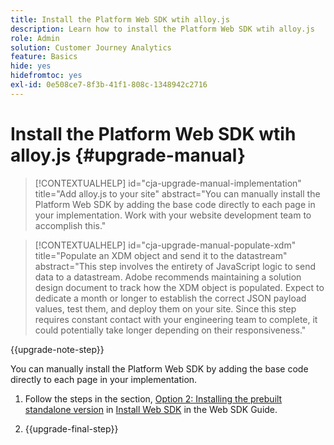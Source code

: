 ```yaml
---
title: Install the Platform Web SDK wtih alloy.js
description: Learn how to install the Platform Web SDK wtih alloy.js
role: Admin
solution: Customer Journey Analytics
feature: Basics
hide: yes
hidefromtoc: yes
exl-id: 0e508ce7-8f3b-41f1-808c-1348942c2716
---
```

# Install the Platform Web SDK wtih alloy.js {#upgrade-manual}

<!-- markdownlint-disable MD034 -->

>[!CONTEXTUALHELP]
>id="cja-upgrade-manual-implementation"
>title="Add alloy.js to your site"
>abstract="You can manually install the Platform Web SDK by adding the base code directly to each page in your implementation. Work with your website development team to accomplish this."

<!-- markdownlint-enable MD034 -->

<!-- markdownlint-disable MD034 -->

>[!CONTEXTUALHELP]
>id="cja-upgrade-manual-populate-xdm"
>title="Populate an XDM object and send it to the datastream"
>abstract="This step involves the entirety of JavaScript logic to send data to a datastream. Adobe recommends maintaining a solution design document to track how the XDM object is populated. Expect to dedicate a month or longer to establish the correct JSON payload values, test them, and deploy them on your site. Since this step requires constant contact with your engineering team to complete, it could potentially take longer depending on their responsiveness."

<!-- markdownlint-enable MD034 -->

{{upgrade-note-step}}

You can manually install the Platform Web SDK by adding the base code directly to each page in your implementation.

1. Follow the steps in the section, [Option 2: Installing the prebuilt standalone version](https://experienceleague.adobe.com/en/docs/experience-platform/edge/fundamentals/installing-the-sdk#option-2-installing-the-prebuilt-standalone-version) in [Install Web SDK](https://experienceleague.adobe.com/en/docs/experience-platform/edge/fundamentals/installing-the-sdk) in the Web SDK Guide.

1. {{upgrade-final-step}}

